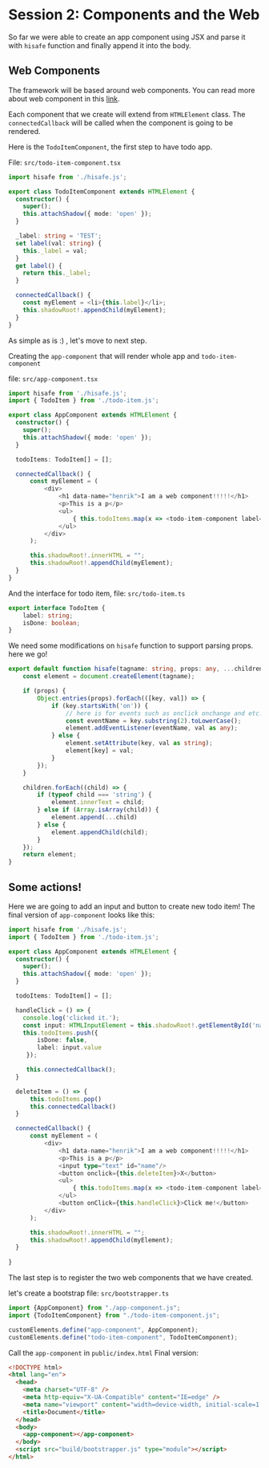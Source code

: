 # Session 2: Components and the Web

So far we were able to create an app component using JSX and parse it with `hisafe` function and finally append it into the body.

## Web Components
The framework will be based around web components. You can read more about web component in this [link](https://developer.mozilla.org/en-US/docs/Web/Web_Components).

Each component that we create will extend from `HTMLElement` class. The `connectedCallback` will be called when the component is going to be rendered.

Here is the `TodoItemComponent`, the first step to have todo app.

File: `src/todo-item-component.tsx`

```typescript jsx
import hisafe from './hisafe.js';

export class TodoItemComponent extends HTMLElement {
  constructor() {
    super();
    this.attachShadow({ mode: 'open' });
  }

  _label: string = 'TEST';
  set label(val: string) {
    this._label = val;
  }
  get label() {
    return this._label;
  }

  connectedCallback() {
    const myElement = <li>{this.label}</li>;
    this.shadowRoot!.appendChild(myElement);
  }
}
```
As simple as is :) , let's move to next step.

Creating the `app-component` that will render whole app and `todo-item-component`

file: `src/app-component.tsx`

```typescript jsx
import hisafe from './hisafe.js';
import { TodoItem } from './todo-item.js';

export class AppComponent extends HTMLElement {
  constructor() {
    super();
    this.attachShadow({ mode: 'open' });
  }

  todoItems: TodoItem[] = [];

  connectedCallback() {
      const myElement = (
          <div>
              <h1 data-name="henrik">I am a web component!!!!!</h1>
              <p>This is a p</p>
              <ul>
                  { this.todoItems.map(x => <todo-item-component label={x.label} />) }
              </ul>
          </div>
      );

      this.shadowRoot!.innerHTML = "";
      this.shadowRoot!.appendChild(myElement);
  }
}
```

And the interface for todo item, file: `src/todo-item.ts`
```typescript
export interface TodoItem {
    label: string;
    isDone: boolean;
}
```

We need some modifications on `hisafe` function to support parsing props. here we go!

```typescript
export default function hisafe(tagname: string, props: any, ...children: any) {
    const element = document.createElement(tagname);

    if (props) {
        Object.entries(props).forEach(([key, val]) => {
            if (key.startsWith('on')) { 
                // here is for events such as onclick onchange and etc.
                const eventName = key.substring(2).toLowerCase();
                element.addEventListener(eventName, val as any);
            } else {
                element.setAttribute(key, val as string);
                element[key] = val;
            }
        });
    }

    children.forEach((child) => {
        if (typeof child === 'string') {
            element.innerText = child;
        } else if (Array.isArray(child)) {
            element.append(...child)
        } else {
            element.appendChild(child);
        }
    });
    return element;
}
```

## Some actions!
Here we are going to add an input and button to create new todo item!
The final version of `app-component` looks like this:

```typescript jsx
import hisafe from './hisafe.js';
import { TodoItem } from './todo-item.js';

export class AppComponent extends HTMLElement {
  constructor() {
    super();
    this.attachShadow({ mode: 'open' });
  }

  todoItems: TodoItem[] = [];

  handleClick = () => {
    console.log('clicked it.');
    const input: HTMLInputElement = this.shadowRoot!.getElementById('name') as HTMLInputElement
    this.todoItems.push({ 
        isDone: false,
        label: input.value
     });

     this.connectedCallback();
  }

  deleteItem = () => {
      this.todoItems.pop()
      this.connectedCallback()
  }

  connectedCallback() {
      const myElement = (
          <div>
              <h1 data-name="henrik">I am a web component!!!!!</h1>
              <p>This is a p</p>
              <input type="text" id="name"/>
              <button onclick={this.deleteItem}>X</button>
              <ul>
                  { this.todoItems.map(x => <todo-item-component label={x.label} />) }
              </ul>
              <button onClick={this.handleClick}>Click me!</button>
          </div>
      );

      this.shadowRoot!.innerHTML = "";
      this.shadowRoot!.appendChild(myElement);
  }
  
}
```

The last step is to register the two web components that we have created.

let's create a bootstrap file: `src/bootstrapper.ts`
```typescript
import {AppComponent} from "./app-component.js";
import {TodoItemComponent} from "./todo-item-component.js";

customElements.define("app-component", AppComponent);
customElements.define("todo-item-component", TodoItemComponent);
```

Call the `app-component` in `public/index.html`
Final version:
```html
<!DOCTYPE html>
<html lang="en">
  <head>
    <meta charset="UTF-8" />
    <meta http-equiv="X-UA-Compatible" content="IE=edge" />
    <meta name="viewport" content="width=device-width, initial-scale=1.0" />
    <title>Document</title>
  </head>
  <body>
    <app-component></app-component>
  </body>
  <script src="build/bootstrapper.js" type="module"></script>
</html>
```